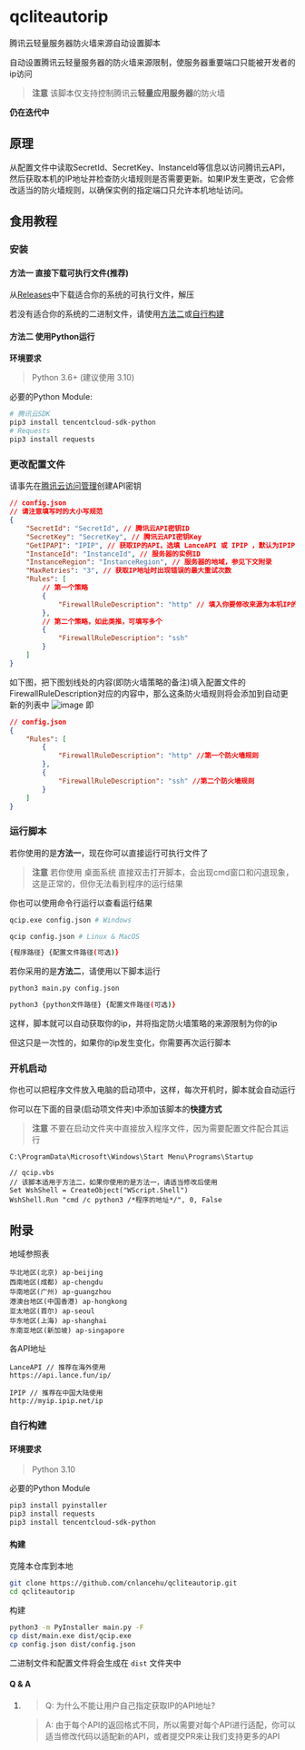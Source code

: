 # qcliteautorip 

腾讯云轻量服务器防火墙来源自动设置脚本

自动设置腾讯云轻量服务器的防火墙来源限制，使服务器重要端口只能被开发者的ip访问

> **注意** 该脚本仅支持控制腾讯云**轻量应用服务器**的防火墙

**仍在迭代中**

## 原理
从配置文件中读取SecretId、SecretKey、InstanceId等信息以访问腾讯云API，然后获取本机的IP地址并检查防火墙规则是否需要更新。如果IP发生更改，它会修改适当的防火墙规则，以确保实例的指定端口只允许本机地址访问。 

## 食用教程
### 安装
#### 方法一 直接下载可执行文件(推荐)
从[Releases](https://github.com/cnlancehu/qcliteautorip/releases)中下载适合你的系统的可执行文件，解压

若没有适合你的系统的二进制文件，请使用[方法二](#方法二-使用python运行)或[自行构建](#自行构建)
#### 方法二 使用Python运行
**环境要求**
> Python 3.6+ (建议使用 3.10)

必要的Python Module:

```bash
# 腾讯云SDK
pip3 install tencentcloud-sdk-python
# Requests
pip3 install requests 
```

### 更改配置文件

请事先在[腾讯云访问管理](https://console.cloud.tencent.com/cam/capi)创建API密钥

```json
// config.json
// 请注意填写时的大小写规范
{
    "SecretId": "SecretId", // 腾讯云API密钥ID
    "SecretKey": "SecretKey", // 腾讯云API密钥Key
    "GetIPAPI": "IPIP", // 获取IP的API，选填 LanceAPI 或 IPIP ，默认为IPIP， 中国大陆用户请使用 IPIP
    "InstanceId": "InstanceId", // 服务器的实例ID
    "InstanceRegion": "InstanceRegion", // 服务器的地域，参见下文附录
    "MaxRetries": "3", // 获取IP地址时出现错误的最大重试次数
    "Rules": [
        // 第一个策略
        {
            "FirewallRuleDescription": "http" // 填入你要修改来源为本机IP的防火墙策略的描述
        },
        // 第二个策略，如此类推，可填写多个
        {
            "FirewallRuleDescription": "ssh" 
        }
    ]
}
```
如下图，把下图划线处的内容(即防火墙策略的备注)填入配置文件的FirewallRuleDescription对应的内容中，那么这条防火墙规则将会添加到自动更新的列表中
![image](https://user-images.githubusercontent.com/106385654/214570514-90e46714-c3a3-450f-ba37-36f8dcb9089a.png)
即
```json
// config.json
{
    "Rules": [
        {
            "FirewallRuleDescription": "http" //第一个防火墙规则
        },
        {
            "FirewallRuleDescription": "ssh" //第二个防火墙规则
        }
    ]
}
```

### 运行脚本
若你使用的是**方法一**，现在你可以直接运行可执行文件了
> **注意** 若你使用 桌面系统 直接双击打开脚本，会出现cmd窗口和闪退现象，这是正常的，但你无法看到程序的运行结果

你也可以使用命令行运行以查看运行结果

```bash
qcip.exe config.json # Windows

qcip config.json # Linux & MacOS

{程序路径} {配置文件路径(可选)}
```


若你采用的是**方法二**，请使用以下脚本运行
```bash
python3 main.py config.json

python3 {python文件路径} {配置文件路径(可选)}

```
这样，脚本就可以自动获取你的ip，并将指定防火墙策略的来源限制为你的ip

但这只是一次性的，如果你的ip发生变化，你需要再次运行脚本

### 开机启动
你也可以把程序文件放入电脑的启动项中，这样，每次开机时，脚本就会自动运行

你可以在下面的目录(启动项文件夹)中添加该脚本的**快捷方式**

> **注意** 不要在启动文件夹中直接放入程序文件，因为需要配置文件配合其运行

`C:\ProgramData\Microsoft\Windows\Start Menu\Programs\Startup`


```vbs
// qcip.vbs
// 该脚本适用于方法二，如果你使用的是方法一，请适当修改后使用
Set WshShell = CreateObject("WScript.Shell")
WshShell.Run "cmd /c python3 /*程序的地址*/", 0, False
```


## 附录

地域参照表
```
华北地区(北京) ap-beijing
西南地区(成都) ap-chengdu
华南地区(广州) ap-guangzhou
港澳台地区(中国香港) ap-hongkong
亚太地区(首尔) ap-seoul
华东地区(上海) ap-shanghai
东南亚地区(新加坡) ap-singapore
```

各API地址
```
LanceAPI // 推荐在海外使用
https://api.lance.fun/ip/

IPIP // 推荐在中国大陆使用
http://myip.ipip.net/ip
```

### 自行构建

#### 环境要求
> Python 3.10

必要的Python Module

```bash
pip3 install pyinstaller
pip3 install requests
pip3 install tencentcloud-sdk-python
```

#### 构建

克隆本仓库到本地
```bash
git clone https://github.com/cnlancehu/qcliteautorip.git
cd qcliteautorip
```

构建
```bash
python3 -m PyInstaller main.py -F
cp dist/main.exe dist/qcip.exe
cp config.json dist/config.json
```
二进制文件和配置文件将会生成在 `dist` 文件夹中


#### Q & A

1. > Q: 为什么不能让用户自己指定获取IP的API地址?

   > A: 由于每个API的返回格式不同，所以需要对每个API进行适配，你可以适当修改代码以适配新的API，或者提交PR来让我们支持更多的API



